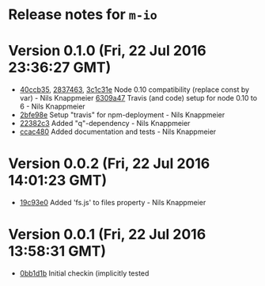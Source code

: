 # Release notes for `m-io`

<a name="current-release"></a>
# Version 0.1.0 (Fri, 22 Jul 2016 23:36:27 GMT)

* [40ccb35](https://github.com/nknapp/m-io/commit/40ccb35), 
  [2837463](https://github.com/nknapp/m-io/commit/2837463), 
  [3c1c31e](https://github.com/nknapp/m-io/commit/3c1c31e) Node 0.10 compatibility (replace const by var) - Nils Knappmeier
  [6309a47](https://github.com/nknapp/m-io/commit/6309a47) Travis (and code) setup for node 0.10 to 6 - Nils Knappmeier
* [2bfe98e](https://github.com/nknapp/m-io/commit/2bfe98e) Setup "travis" for npm-deployment - Nils Knappmeier
* [22382c3](https://github.com/nknapp/m-io/commit/22382c3) Added "q"-dependency - Nils Knappmeier
* [ccac480](https://github.com/nknapp/m-io/commit/ccac480) Added documentation and tests - Nils Knappmeier



# Version 0.0.2 (Fri, 22 Jul 2016 14:01:23 GMT)

* [19c93e0](https://github.com/nknapp/m-io/commit/19c93e0) Added 'fs.js' to files property - Nils Knappmeier



# Version 0.0.1 (Fri, 22 Jul 2016 13:58:31 GMT)

* [0bb1d1b](https://github.com/nknapp/m-io/commit/0bb1d1b) Initial checkin (implicitly tested
